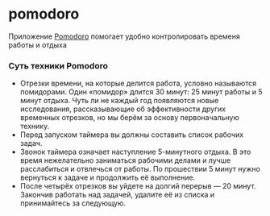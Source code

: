 # pomodoro
Приложение [Pomodoro](https://pomodoro-omega-rose.vercel.app/) помогает удобно контролировать временя работы и отдыха 

### Суть техники Pomodoro
- Отрезки времени, на которые делится работа, условно называются помидорами. Один «помидор» длится 30 минут: 25 минут работы и 5 минут отдыха. Чуть ли не каждый год появляются новые исследования, рассказывающие об эффективности других временных отрезков, но мы берём за основу первоначальную технику.
- Перед запуском таймера вы должны составить список рабочих задач.
- Звонок таймера означает наступление 5-минутного отдыха. В это время нежелательно заниматься рабочими делами и лучше расслабиться и отвлечься от работы. По прошествии 5 минут нужно вернуться к задаче и продолжить её выполнение.
- После четырёх отрезков вы уйдете на долгий перерыв — 20 минут. Закончив работать над задачей, удалите её из списка и принимайтесь за следующую.
